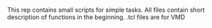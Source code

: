 This rep contains small scripts for simple tasks.
All files contain short description of functions in the beginning.
.tcl files are for VMD
